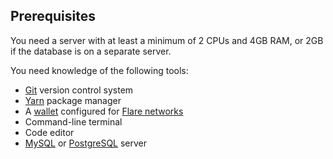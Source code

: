 ## Prerequisites

You need a server with at least a minimum of 2 CPUs and 4GB RAM, or 2GB if the database is on a separate server.

You need knowledge of the following tools:

* [Git](https://git-scm.com/) version control system
* [Yarn](https://yarnpkg.com/) package manager
* A [wallet](../../user/wallets/index.md) configured for [Flare networks](https://dev.flare.network/network/overview)
* Command-line terminal
* Code editor
* [MySQL](https://dev.mysql.com/doc/) or [PostgreSQL](https://www.postgresql.org/) server